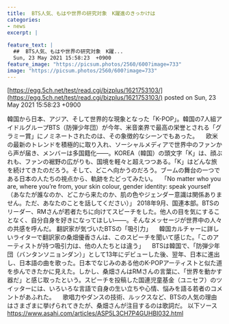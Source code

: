 ```yaml
---
title:  BTS人気、もはや世界の研究対象　K躍進のきっかけは  
categories:
- news
excerpt: |
  
feature_text: |
  ##  BTS人気、もはや世界の研究対象　K躍...
  Sun, 23 May 2021 15:58:23  +0900
feature_image: "https://picsum.photos/2560/600?image=733"
image: "https://picsum.photos/2560/600?image=733"
---
```


[https://egg.5ch.net/test/read.cgi/bizplus/1621753103/](https://egg.5ch.net/test/read.cgi/bizplus/1621753103/)
posted on Sun, 23 May 2021 15:58:23  +0900

<!--more-->

韓国から日本、アジア、そして世界的な現象となった「K-POP」。韓国の7人組アイドルグループBTS（防弾少年団）が今年、米音楽界で最高の栄誉とされる「グラミー賞」にノミネートされたのは、その象徴的なシーンでもあった。 　欧米の最新のトレンドを積極的に取り入れ、ソーシャルメディアで世界中のファンから声が届き、メンバーは多国籍化——。KOREA（韓国）の頭文字「K」は、顔ぶれも、ファンの裾野の広がりも、国境を軽々と超えつつある。「K」はどんな旅を続けてきたのだろう。そして、どこへ向かうのだろう。ブームの舞台の一つである日本の人たちの視点から、軌跡をたどってみたい。 　「No matter who you are, where you’re from, your skin colour, gender identity: speak yourself（あなたが誰なのか、どこから来たのか、肌の色やジェンダー意識は関係ありません。ただ、あなたのことを話してください）」 2018年9月、国連本部。BTSのリーダー、RMさんが若者たちに向けてスピーチをした。他人の目を気にすることなく、自分自身を好きになってほしい——。そんなメッセージが世界中の人々の共感を呼んだ。 翻訳家が気づいたBTSの「吸引力」 　韓国カルチャーに詳しいライターで翻訳家の桑畑優香さんは、このスピーチを聞いて感じた。「このアーティストが持つ吸引力は、他の人たちとは違う」 　BTSは韓国で、「防弾少年団（バンタンソニョンダン）」として13年にデビューした後、翌年、日本に進出し、日本語の曲を歌った。日本でなじみのある他のK-POPアーティストと似た道を歩んできたかに見えた。しかし、桑畑さんはRMさんの言葉に、「世界を動かす器だ」と感じ取ったという。スピーチを投稿した国連児童基金（ユニセフ）のツイッターには、いろいろな言語で自身の生い立ちや心情、悩みを語る若者のコメントがあふれた。 　歌唱力やダンスの技術、ルックスなど、BTSの人気の理由はさまざまに挙げられてきたが、桑畑さんが注目するのは歌詞だ。 以下ソース https://www.asahi.com/articles/ASP5L3CH7P4GUHBI032.html
